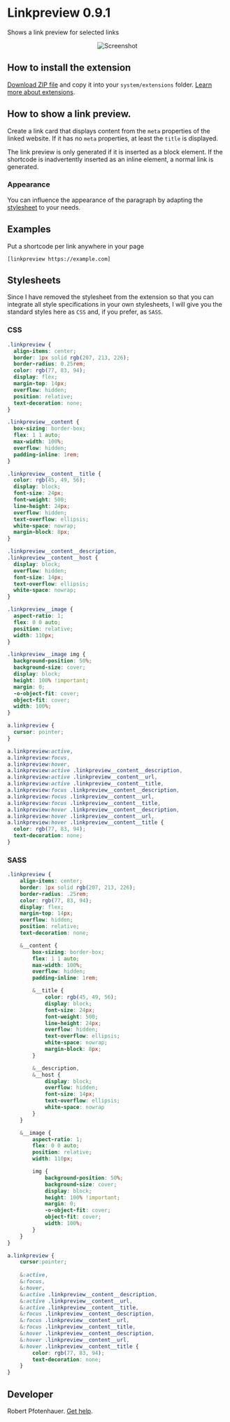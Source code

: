 # Linkpreview 0.9.1

Shows a link preview for selected links

<p align="center"><img src="linkpreview-screenshot.png" alt="Screenshot"></p>

## How to install the extension

[Download ZIP file](https://github.com/pftnhr/yellow-linkpreview/archive/refs/heads/main.zip) and copy it into your `system/extensions` folder. [Learn more about extensions](https://github.com/annaesvensson/yellow-update).

## How to show a link preview.

Create a link card that displays content from the `meta` properties of the linked website. If it has no `meta` properties, at least the `title` is displayed.

The link preview is only generated if it is inserted as a block element. If the shortcode is inadvertently inserted as an inline element, a normal link is generated.

### Appearance

You can influence the appearance of the paragraph by adapting the [stylesheet](#stylesheets) to your needs.

## Examples

Put a shortcode per link anywhere in your page

    [linkpreview https://example.com]

## Stylesheets

Since I have removed the stylesheet from the extension so that you can integrate all style specifications in your own stylesheets, I will give you the standard styles here as `CSS` and, if you prefer, as `SASS`.

### CSS

``` css
.linkpreview {
  align-items: center;
  border: 1px solid rgb(207, 213, 226);
  border-radius: 0.25rem;
  color: rgb(77, 83, 94);
  display: flex;
  margin-top: 14px;
  overflow: hidden;
  position: relative;
  text-decoration: none;
}

.linkpreview__content {
  box-sizing: border-box;
  flex: 1 1 auto;
  max-width: 100%;
  overflow: hidden;
  padding-inline: 1rem;
}

.linkpreview__content__title {
  color: rgb(45, 49, 56);
  display: block;
  font-size: 24px;
  font-weight: 500;
  line-height: 24px;
  overflow: hidden;
  text-overflow: ellipsis;
  white-space: nowrap;
  margin-block: 8px;
}

.linkpreview__content__description,
.linkpreview__content__host {
  display: block;
  overflow: hidden;
  font-size: 14px;
  text-overflow: ellipsis;
  white-space: nowrap;
}

.linkpreview__image {
  aspect-ratio: 1;
  flex: 0 0 auto;
  position: relative;
  width: 110px;
}

.linkpreview__image img {
  background-position: 50%;
  background-size: cover;
  display: block;
  height: 100% !important;
  margin: 0;
  -o-object-fit: cover;
  object-fit: cover;
  width: 100%;
}

a.linkpreview {
  cursor: pointer;
}

a.linkpreview:active,
a.linkpreview:focus,
a.linkpreview:hover,
a.linkpreview:active .linkpreview__content__description,
a.linkpreview:active .linkpreview__content__url,
a.linkpreview:active .linkpreview__content__title,
a.linkpreview:focus .linkpreview__content__description,
a.linkpreview:focus .linkpreview__content__url,
a.linkpreview:focus .linkpreview__content__title,
a.linkpreview:hover .linkpreview__content__description,
a.linkpreview:hover .linkpreview__content__url,
a.linkpreview:hover .linkpreview__content__title {
  color: rgb(77, 83, 94);
  text-decoration: none;
}
```

### SASS

```scss
.linkpreview {
    align-items: center;
    border: 1px solid rgb(207, 213, 226);
    border-radius: .25rem;
    color: rgb(77, 83, 94);
    display: flex;
    margin-top: 14px;
    overflow: hidden;
    position: relative;
    text-decoration: none;

    &__content {
        box-sizing: border-box;
        flex: 1 1 auto;
        max-width: 100%;
        overflow: hidden;
        padding-inline: 1rem;

        &__title {
            color: rgb(45, 49, 56);
            display: block;
            font-size: 24px;
            font-weight: 500;
            line-height: 24px;
            overflow: hidden;
            text-overflow: ellipsis;
            white-space: nowrap;
            margin-block: 8px;
        }

        &__description,
        &__host {
            display: block;
            overflow: hidden;
            font-size: 14px;
            text-overflow: ellipsis;
            white-space: nowrap
        }
    }

    &__image {
        aspect-ratio: 1;
        flex: 0 0 auto;
        position: relative;
        width: 110px;

        img {
            background-position: 50%;
            background-size: cover;
            display: block;
            height: 100% !important;
            margin: 0;
            -o-object-fit: cover;
            object-fit: cover;
            width: 100%;
        }
    }
}

a.linkpreview {
    cursor:pointer;
    
    &:active,
    &:focus,
    &:hover,
    &:active .linkpreview__content__description,
    &:active .linkpreview__content__url,
    &:active .linkpreview__content__title,
    &:focus .linkpreview__content__description,
    &:focus .linkpreview__content__url,
    &:focus .linkpreview__content__title,
    &:hover .linkpreview__content__description,
    &:hover .linkpreview__content__url,
    &:hover .linkpreview__content__title {
        color: rgb(77, 83, 94);
        text-decoration: none;
    }
}
```

## Developer

Robert Pfotenhauer. [Get help](https://datenstrom.se/yellow/help/).

